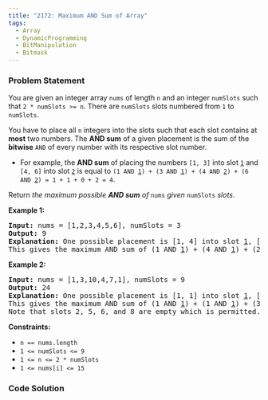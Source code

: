 ```yaml
---
title: "2172: Maximum AND Sum of Array"
tags:
  - Array
  - DynamicProgramming
  - BitManipulation
  - Bitmask
---
```

### Problem Statement

<p>You are given an integer array <code>nums</code> of length <code>n</code> and an integer <code>numSlots</code> such that <code>2 * numSlots &gt;= n</code>. There are <code>numSlots</code> slots numbered from <code>1</code> to <code>numSlots</code>.</p>

<p>You have to place all <code>n</code> integers into the slots such that each slot contains at <strong>most</strong> two numbers. The <strong>AND sum</strong> of a given placement is the sum of the <strong>bitwise</strong> <code>AND</code> of every number with its respective slot number.</p>

<ul>
	<li>For example, the <strong>AND sum</strong> of placing the numbers <code>[1, 3]</code> into slot <u><code>1</code></u> and <code>[4, 6]</code> into slot <u><code>2</code></u> is equal to <code>(1 AND <u>1</u>) + (3 AND <u>1</u>) + (4 AND <u>2</u>) + (6 AND <u>2</u>) = 1 + 1 + 0 + 2 = 4</code>.</li>
</ul>

<p>Return <em>the maximum possible <strong>AND sum</strong> of </em><code>nums</code><em> given </em><code>numSlots</code><em> slots.</em></p>


<p><strong class="example">Example 1:</strong></p>

<pre>
<strong>Input:</strong> nums = [1,2,3,4,5,6], numSlots = 3
<strong>Output:</strong> 9
<strong>Explanation:</strong> One possible placement is [1, 4] into slot <u>1</u>, [2, 6] into slot <u>2</u>, and [3, 5] into slot <u>3</u>. 
This gives the maximum AND sum of (1 AND <u>1</u>) + (4 AND <u>1</u>) + (2 AND <u>2</u>) + (6 AND <u>2</u>) + (3 AND <u>3</u>) + (5 AND <u>3</u>) = 1 + 0 + 2 + 2 + 3 + 1 = 9.
</pre>

<p><strong class="example">Example 2:</strong></p>

<pre>
<strong>Input:</strong> nums = [1,3,10,4,7,1], numSlots = 9
<strong>Output:</strong> 24
<strong>Explanation:</strong> One possible placement is [1, 1] into slot <u>1</u>, [3] into slot <u>3</u>, [4] into slot <u>4</u>, [7] into slot <u>7</u>, and [10] into slot <u>9</u>.
This gives the maximum AND sum of (1 AND <u>1</u>) + (1 AND <u>1</u>) + (3 AND <u>3</u>) + (4 AND <u>4</u>) + (7 AND <u>7</u>) + (10 AND <u>9</u>) = 1 + 1 + 3 + 4 + 7 + 8 = 24.
Note that slots 2, 5, 6, and 8 are empty which is permitted.
</pre>


<p><strong>Constraints:</strong></p>

<ul>
	<li><code>n == nums.length</code></li>
	<li><code>1 &lt;= numSlots &lt;= 9</code></li>
	<li><code>1 &lt;= n &lt;= 2 * numSlots</code></li>
	<li><code>1 &lt;= nums[i] &lt;= 15</code></li>
</ul>


### Code Solution

```python

```
